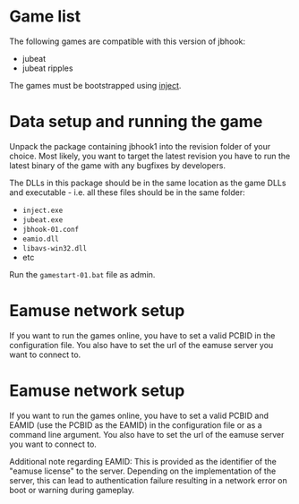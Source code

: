 # Game list

The following games are compatible with this version of jbhook:

- jubeat
- jubeat ripples

The games must be bootstrapped using [inject](../inject.md).

# Data setup and running the game

Unpack the package containing jbhook1 into the revision folder of your choice. Most likely, you want
to target the latest revision you have to run the latest binary of the game with any bugfixes by
developers.

The DLLs in this package should be in the same location as the game DLLs and executable - i.e. all
these files should be in the same folder:

- `inject.exe`
- `jubeat.exe`
- `jbhook-01.conf`
- `eamio.dll`
- `libavs-win32.dll`
- etc

Run the `gamestart-01.bat` file as admin.

# Eamuse network setup

If you want to run the games online, you have to set a valid PCBID in the configuration file. You
also have to set the url of the eamuse server you want to connect to.

# Eamuse network setup

If you want to run the games online, you have to set a valid PCBID and EAMID (use the PCBID as the
EAMID) in the configuration file or as a command line argument. You also have to set the url of the
eamuse server you want to connect to.

Additional note regarding EAMID: This is provided as the identifier of the "eamuse license" to the
server. Depending on the implementation of the server, this can lead to authentication failure
resulting in a network error on boot or warning during gameplay.
